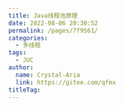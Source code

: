 ```yaml
---
title: Java线程池原理
date: 2022-08-06 20:30:52
permalink: /pages/7f9561/
categories: 
  - 多线程
tags: 
  - JUC
author: 
  name: Crystal-Aria
  link: https://gitee.com/qfmx
titleTag: 
---
```

